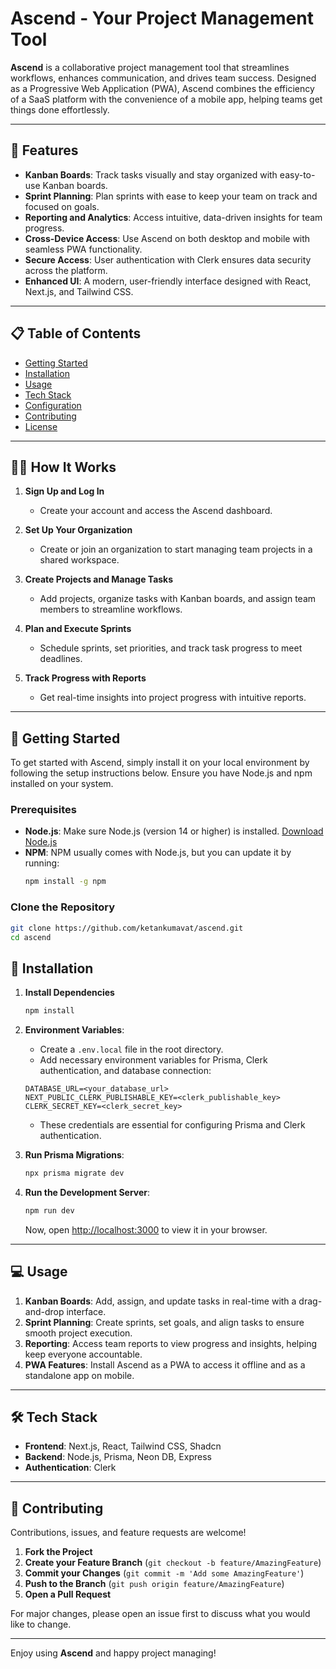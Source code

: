 # Ascend - Your Project Management Tool

**Ascend** is a collaborative project management tool that streamlines workflows, enhances communication, and drives team success. Designed as a Progressive Web Application (PWA), Ascend combines the efficiency of a SaaS platform with the convenience of a mobile app, helping teams get things done effortlessly.

---

## 🌟 Features

- **Kanban Boards**: Track tasks visually and stay organized with easy-to-use Kanban boards.
- **Sprint Planning**: Plan sprints with ease to keep your team on track and focused on goals.
- **Reporting and Analytics**: Access intuitive, data-driven insights for team progress.
- **Cross-Device Access**: Use Ascend on both desktop and mobile with seamless PWA functionality.
- **Secure Access**: User authentication with Clerk ensures data security across the platform.
- **Enhanced UI**: A modern, user-friendly interface designed with React, Next.js, and Tailwind CSS.

---

## 📋 Table of Contents

- [Getting Started](#getting-started)
- [Installation](#installation)
- [Usage](#usage)
- [Tech Stack](#tech-stack)
- [Configuration](#configuration)
- [Contributing](#contributing)
- [License](#license)

---

## 🧑‍💻 How It Works

1. **Sign Up and Log In**

   - Create your account and access the Ascend dashboard.

2. **Set Up Your Organization**

   - Create or join an organization to start managing team projects in a shared workspace.

3. **Create Projects and Manage Tasks**

   - Add projects, organize tasks with Kanban boards, and assign team members to streamline workflows.

4. **Plan and Execute Sprints**

   - Schedule sprints, set priorities, and track task progress to meet deadlines.

5. **Track Progress with Reports**

   - Get real-time insights into project progress with intuitive reports.

---

## 🚀 Getting Started

To get started with Ascend, simply install it on your local environment by following the setup instructions below. Ensure you have Node.js and npm installed on your system.

### Prerequisites

- **Node.js**: Make sure Node.js (version 14 or higher) is installed. [Download Node.js](https://nodejs.org/)
- **NPM**: NPM usually comes with Node.js, but you can update it by running:
  ```bash
  npm install -g npm
  ```

### Clone the Repository

```bash
git clone https://github.com/ketankumavat/ascend.git
cd ascend
```

## 🔧 Installation

1.  **Install Dependencies**

    ```bash
    npm install
    ```

2.  **Environment Variables**:

    - Create a `.env.local` file in the root directory.
    - Add necessary environment variables for Prisma, Clerk authentication, and database connection:

    ```plaintext
    DATABASE_URL=<your_database_url>
    NEXT_PUBLIC_CLERK_PUBLISHABLE_KEY=<clerk_publishable_key>
    CLERK_SECRET_KEY=<clerk_secret_key>
    ```

    - These credentials are essential for configuring Prisma and Clerk authentication.

3.  **Run Prisma Migrations**:

    ```bash
    npx prisma migrate dev
    ```

4.  **Run the Development Server**:

    ```bash
    npm run dev
    ```

    Now, open [http://localhost:3000](http://localhost:3000) to view it in your browser.

---

## 💻 Usage

1. **Kanban Boards**: Add, assign, and update tasks in real-time with a drag-and-drop interface.
2. **Sprint Planning**: Create sprints, set goals, and align tasks to ensure smooth project execution.
3. **Reporting**: Access team reports to view progress and insights, helping keep everyone accountable.
4. **PWA Features**: Install Ascend as a PWA to access it offline and as a standalone app on mobile.

---

## 🛠 Tech Stack

- **Frontend**: Next.js, React, Tailwind CSS, Shadcn
- **Backend**: Node.js, Prisma, Neon DB, Express
- **Authentication**: Clerk

---

## 🤝 Contributing

Contributions, issues, and feature requests are welcome!

1. **Fork the Project**
2. **Create your Feature Branch** (`git checkout -b feature/AmazingFeature`)
3. **Commit your Changes** (`git commit -m 'Add some AmazingFeature'`)
4. **Push to the Branch** (`git push origin feature/AmazingFeature`)
5. **Open a Pull Request**

For major changes, please open an issue first to discuss what you would like to change.

---

Enjoy using **Ascend** and happy project managing!

